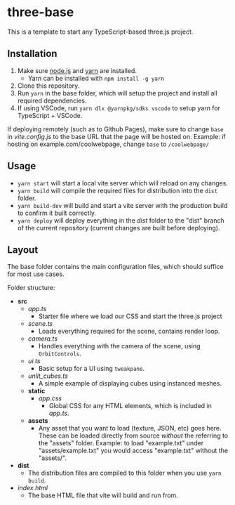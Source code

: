 # three-base

This is a template to start any TypeScript-based three.js project.

## Installation

1. Make sure [node.js](https://nodejs.org/en/download/) and [yarn](https://yarnpkg.com/getting-started/install) are installed. 
   - Yarn can be installed with ``npm install -g yarn``
2. Clone this repository.
3. Run ``yarn`` in the base folder, which will setup the project and install all required dependencies.
4. If using VSCode, run ``yarn dlx @yarnpkg/sdks vscode`` to setup yarn for TypeScript + VSCode.

If deploying remotely (such as to Github Pages), make sure to change ``base`` in *vite.config.js* to the base URL that the page will be hosted on. Example: if hosting on example.com/coolwebpage, change ``base`` to ``/coolwebpage/``

## Usage

- ``yarn start`` will start a local vite server which will reload on any changes. 
- ``yarn build`` will compile the required files for distribution into the ``dist`` folder.
- ``yarn build-dev`` will build and start a vite server with the production build to confirm it built correctly.
- ``yarn deploy`` will deploy everything in the *dist* folder to the "dist" branch of the current repository (current changes are built before deploying).

## Layout

The base folder contains the main configuration files, which should suffice for most use cases.

Folder structure:
- **src**
  - *app.ts*
    - Starter file where we load our CSS and start the three.js project
  - *scene.ts*
    - Loads everything required for the scene, contains render loop.
  - *camera.ts*
    - Handles everything with the camera of the scene, using ``OrbitControls``.
  - *ui.ts*
    - Basic setup for a UI using ``tweakpane``.
  - *unlit_cubes.ts*
    - A simple example of displaying cubes using instanced meshes.
  - **static**
    - *app.css*
      - Global CSS for any HTML elements, which is included in *app.ts*.
  - **assets**
    - Any asset that you want to load (texture, JSON, etc) goes here. These can be loaded directly from source *without* the referring to the "assets" folder. Example: to load "example.txt" under "assets/example.txt" you would access "example.txt" without the "assets/".
- **dist**
    - The distribution files are compiled to this folder when you use ``yarn build``. 
- *index.html*
  - The base HTML file that vite will build and run from.